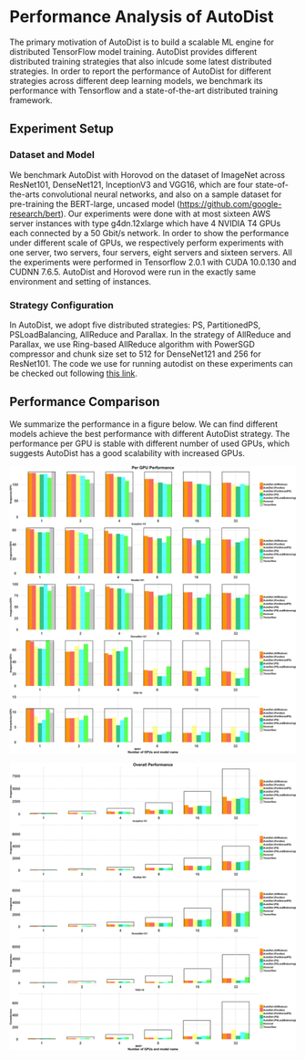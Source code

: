 # Performance Analysis of AutoDist
The primary motivation of AutoDist is to build a scalable ML engine for distributed TensorFlow model training. AutoDist provides different distributed training strategies that also inlcude some latest distributed strategies. In order to report the performance of AutoDist for different strategies across different deep learning models, we benchmark its performance with Tensorflow and a state-of-the-art distributed training framework.

## Experiment Setup

### Dataset and Model
We benchmark AutoDist with Horovod on the dataset of ImageNet across ResNet101, DenseNet121, InceptionV3 and VGG16, which are four state-of-the-arts convolutional neural networks, and also on a sample dataset for pre-training the BERT-large, uncased model (https://github.com/google-research/bert). Our experiments were done with at most sixteen AWS server instances with type g4dn.12xlarge which have 4 NVIDIA T4 GPUs each connected by a 50 Gbit/s network. In order to show the performance under different scale of GPUs, we respectively perform experiments with one server, two servers, four servers, eight servers and sixteen servers. All the experiments were performed in Tensorflow 2.0.1 with CUDA 10.0.130 and CUDNN 7.6.5. AutoDist and Horovod were run in the exactly same environment and setting of instances. 

### Strategy Configuration
In AutoDist, we adopt five distributed strategies: PS, PartitionedPS, PSLoadBalancing, AllReduce and Parallax. In the strategy of AllReduce and Parallax, we use Ring-based AllReduce algorithm with PowerSGD compressor and chunk size set to 512 for DenseNet121 and 256 for ResNet101. The code we use for running autodist on these experiments can be checked out following [this link](https://github.com/petuum/autodist/tree/master/examples/benchmark).

## Performance Comparison
We summarize the performance in a figure below. We can find different models achieve the best performance with different AutoDist strategy. The performance per GPU is stable with different number of used GPUs, which suggests AutoDist has a good scalability with increased GPUs.

![per gpu performance](figure1.png "Benchmarks1")

![overall performance](figure2.png "Benchmarks2")

